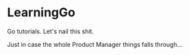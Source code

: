 # LearningGo
Go tutorials. Let's nail this shit.

Just in case the whole Product Manager things falls through...
